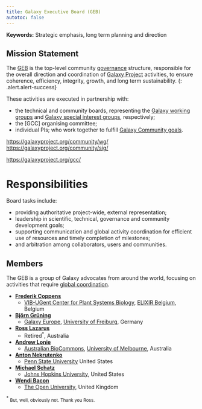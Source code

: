 ```yaml
---
title: Galaxy Executive Board (GEB)
autotoc: false
---
```


**Keywords:** Strategic emphasis, long term planning and direction

## Mission Statement
The [GEB](/community/governance/geb/) is the top-level community [governance](/community/governance/) structure, responsible for the overall direction and coordination of [Galaxy Project](/) activities, to ensure coherence, efficiency, integrity, growth, and long term sustainability.
 {: .alert.alert-success}

These activities are executed in partnership with:
 - the technical and community boards, representing the [Galaxy working groups]() and [Galaxy special interest groups](), respectively;
 - the [GCC] organising committee;
 - individual PIs;
 who work together to fulfill [Galaxy Community goals](/community/).

https://galaxyproject.org/community/wg/
https://galaxyproject.org/community/sig/

https://galaxyproject.org/gcc/

# Responsibilities

Board tasks include:
 - providing authoritative project-wide, external representation;
 - leadership in scientific, technical, governance and community development goals;
 - supporting communication and global activity coordination for efficient use of resources and timely completion of milestones;
 - and arbitration among collaborators, users and communities.





## Members

The GEB is a group of Galaxy advocates from around the world, focusing on activities that require [global coordination](/community/governance/).

* **[Frederik Coppens](https://www.elixir-belgium.org/organisation/steeringgroup/frederik-coppens)**
    * [VIB-UGent Center for Plant Systems Biology](https://vib.be/vib-ugent-center-plant-systems-biology), [ELIXIR Belgium](https://www.elixir-belgium.org/), Belgium
* **[Björn Grüning](https://github.com/bgruening)**
    * [Galaxy Europe](https://galaxyproject.eu/), [University of Freiburg](https://uni-freiburg.de/en/), Germany
* **[Ross Lazarus](https://github.com/fubar2)**
    * Retired<sup>*</sup>, Australia
* **[Andrew Lonie](https://www.melbournebioinformatics.org.au/people/andrew-lonie/)**
    * [Australian BioCommons](https://www.biocommons.org.au/), [University of Melbourne](https://unimelb.edu.au/), Australia
* **[Anton Nekrutenko](https://www.huck.psu.edu/people/anton-nekrutenko)**
    * [Penn State University](https://psu.edu/) United States
* **[Michael Schatz](https://schatz-lab.org/)**
    * [Johns Hopkins University](https://jhu.edu/), United States
* **[Wendi Bacon](https://www.open.ac.uk/people/wb2845)**
    * [The Open University](https://www.open.ac.uk/research/faculties), United Kingdom

<sup>*</sup> <small>But, well, obviously not.  Thank you Ross.</small>
